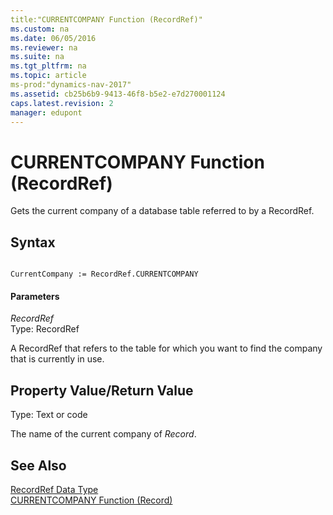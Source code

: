 ```yaml
---
title:"CURRENTCOMPANY Function (RecordRef)"
ms.custom: na
ms.date: 06/05/2016
ms.reviewer: na
ms.suite: na
ms.tgt_pltfrm: na
ms.topic: article
ms-prod:"dynamics-nav-2017"
ms.assetid: cb25b6b9-9413-46f8-b5e2-e7d270001124
caps.latest.revision: 2
manager: edupont
---
```

# CURRENTCOMPANY Function (RecordRef)
Gets the current company of a database table referred to by a RecordRef.  
  
## Syntax  
  
```  
  
CurrentCompany := RecordRef.CURRENTCOMPANY  
```  
  
#### Parameters  
 *RecordRef*  
 Type: RecordRef  
  
 A RecordRef that refers to the table for which you want to find the company that is currently in use.  
  
## Property Value\/Return Value  
 Type: Text or code  
  
 The name of the current company of *Record*.  
  
## See Also  
 [RecordRef Data Type](RecordRef-Data-Type.md)   
 [CURRENTCOMPANY Function \(Record\)](CURRENTCOMPANY-Function--Record-.md)